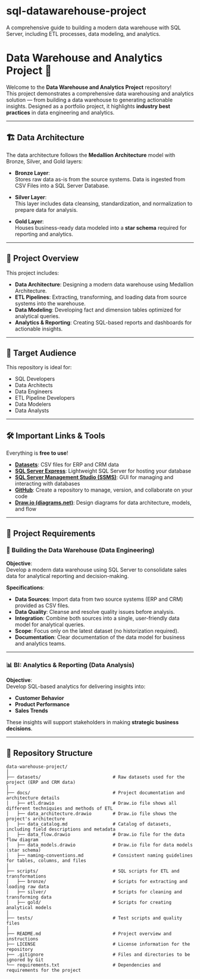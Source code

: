 # sql-datawarehouse-project
A comprehensive guide to building a modern data warehouse with SQL Server, including ETL processes, data modeling, and analytics.
# Data Warehouse and Analytics Project 🚀

Welcome to the **Data Warehouse and Analytics Project** repository!  
This project demonstrates a comprehensive data warehousing and analytics solution — from building a data warehouse to generating actionable insights. Designed as a portfolio project, it highlights **industry best practices** in data engineering and analytics.

---

## 🏗️ Data Architecture

The data architecture follows the **Medallion Architecture** model with Bronze, Silver, and Gold layers:

- **Bronze Layer**:  
  Stores raw data as-is from the source systems. Data is ingested from CSV Files into a SQL Server Database.

- **Silver Layer**:  
  This layer includes data cleansing, standardization, and normalization to prepare data for analysis.

- **Gold Layer**:  
  Houses business-ready data modeled into a **star schema** required for reporting and analytics.

---

## 📖 Project Overview

This project includes:

- **Data Architecture**: Designing a modern data warehouse using Medallion Architecture.
- **ETL Pipelines**: Extracting, transforming, and loading data from source systems into the warehouse.
- **Data Modeling**: Developing fact and dimension tables optimized for analytical queries.
- **Analytics & Reporting**: Creating SQL-based reports and dashboards for actionable insights.

---

## 🎯 Target Audience

This repository is ideal for:

- SQL Developers  
- Data Architects  
- Data Engineers  
- ETL Pipeline Developers  
- Data Modelers  
- Data Analysts  

---

## 🛠️ Important Links & Tools

Everything is **free to use**!

- **[Datasets](datasets/)**: CSV files for ERP and CRM data
- **[SQL Server Express](https://www.microsoft.com/en-us/sql-server/sql-server-downloads)**: Lightweight SQL Server for hosting your database
- **[SQL Server Management Studio (SSMS)](https://learn.microsoft.com/en-us/sql/ssms/download-sql-server-management-studio-ssms)**: GUI for managing and interacting with databases
- **[GitHub](https://github.com/)**: Create a repository to manage, version, and collaborate on your code
- **[Draw.io (diagrams.net)](https://www.diagrams.net/)**: Design diagrams for data architecture, models, and flow


---

## 🚀 Project Requirements

### 🔧 Building the Data Warehouse (Data Engineering)

**Objective**:  
Develop a modern data warehouse using SQL Server to consolidate sales data for analytical reporting and decision-making.

**Specifications**:

- **Data Sources**: Import data from two source systems (ERP and CRM) provided as CSV files.
- **Data Quality**: Cleanse and resolve quality issues before analysis.
- **Integration**: Combine both sources into a single, user-friendly data model for analytical queries.
- **Scope**: Focus only on the latest dataset (no historization required).
- **Documentation**: Clear documentation of the data model for business and analytics teams.

---

### 📊 BI: Analytics & Reporting (Data Analysis)

**Objective**:  
Develop SQL-based analytics for delivering insights into:

- **Customer Behavior**
- **Product Performance**
- **Sales Trends**

These insights will support stakeholders in making **strategic business decisions**.

---

## 📂 Repository Structure
```
data-warehouse-project/
│
├── datasets/                           # Raw datasets used for the project (ERP and CRM data)
│
├── docs/                               # Project documentation and architecture details
│   ├── etl.drawio                      # Draw.io file shows all different techniquies and methods of ETL
│   ├── data_architecture.drawio        # Draw.io file shows the project's architecture
│   ├── data_catalog.md                 # Catalog of datasets, including field descriptions and metadata
│   ├── data_flow.drawio                # Draw.io file for the data flow diagram
│   ├── data_models.drawio              # Draw.io file for data models (star schema)
│   ├── naming-conventions.md           # Consistent naming guidelines for tables, columns, and files
│
├── scripts/                            # SQL scripts for ETL and transformations
│   ├── bronze/                         # Scripts for extracting and loading raw data
│   ├── silver/                         # Scripts for cleaning and transforming data
│   ├── gold/                           # Scripts for creating analytical models
│
├── tests/                              # Test scripts and quality files
│
├── README.md                           # Project overview and instructions
├── LICENSE                             # License information for the repository
├── .gitignore                          # Files and directories to be ignored by Git
└── requirements.txt                    # Dependencies and requirements for the project
```
